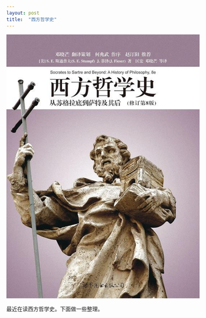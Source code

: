 ```yaml
---
layout: post
title:  "西方哲学史"
---
```

[![西方哲学史](/assets/socrates-to-sartre-and-beyond-a-history-of-philosophy.jpg )](https://book.douban.com/subject/3389811/)

最近在读西方哲学史。下面做一些整理。

